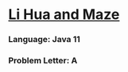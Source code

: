 # [Li Hua and Maze](https://codeforces.com/contest/1797/problem/A)

### Language: Java 11

### Problem Letter: A
